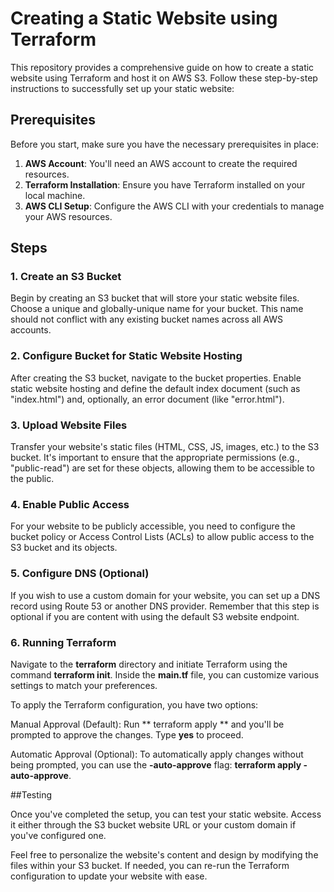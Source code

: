 # Creating a Static Website using Terraform

This repository provides a comprehensive guide on how to create a static website using Terraform and host it on AWS S3. Follow these step-by-step instructions to successfully set up your static website:

## Prerequisites

Before you start, make sure you have the necessary prerequisites in place:

1. **AWS Account**: You'll need an AWS account to create the required resources.
2. **Terraform Installation**: Ensure you have Terraform installed on your local machine.
3. **AWS CLI Setup**: Configure the AWS CLI with your credentials to manage your AWS resources.

## Steps

### 1. Create an S3 Bucket

Begin by creating an S3 bucket that will store your static website files. Choose a unique and globally-unique name for your bucket. This name should not conflict with any existing bucket names across all AWS accounts.

### 2. Configure Bucket for Static Website Hosting

After creating the S3 bucket, navigate to the bucket properties. Enable static website hosting and define the default index document (such as "index.html") and, optionally, an error document (like "error.html").

### 3. Upload Website Files

Transfer your website's static files (HTML, CSS, JS, images, etc.) to the S3 bucket. It's important to ensure that the appropriate permissions (e.g., "public-read") are set for these objects, allowing them to be accessible to the public.

### 4. Enable Public Access

For your website to be publicly accessible, you need to configure the bucket policy or Access Control Lists (ACLs) to allow public access to the S3 bucket and its objects.

### 5. Configure DNS (Optional)

If you wish to use a custom domain for your website, you can set up a DNS record using Route 53 or another DNS provider. Remember that this step is optional if you are content with using the default S3 website endpoint.

### 6. Running Terraform

Navigate to the **terraform** directory and initiate Terraform using the command **terraform init**. Inside the **main.tf** file, you can customize various settings to match your preferences.

To apply the Terraform configuration, you have two options:

Manual Approval (Default): Run ** terraform apply ** and you'll be prompted to approve the changes. Type **yes** to proceed.

Automatic Approval (Optional): To automatically apply changes without being prompted, you can use the **-auto-approve** flag: **terraform apply -auto-approve**.

##Testing

Once you've completed the setup, you can test your static website. Access it either through the S3 bucket website URL or your custom domain if you've configured one.

Feel free to personalize the website's content and design by modifying the files within your S3 bucket. If needed, you can re-run the Terraform configuration to update your website with ease.